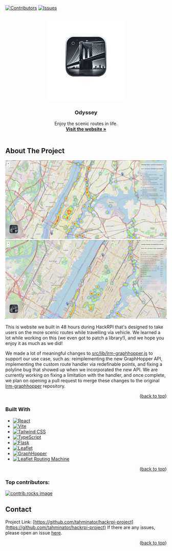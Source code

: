 <!-- Improved compatibility of back to top link: See: https://github.com/othneildrew/Best-README-Template/pull/73 -->

<a id="readme-top"></a>

<!--
*** Thanks for checking out the Best-README-Template. If you have a suggestion
*** that would make this better, please fork the repo and create a pull request
*** or simply open an issue with the tag "enhancement".
*** Don't forget to give the project a star!
*** Thanks again! Now go create something AMAZING! :D
-->

<!-- PROJECT SHIELDS -->
<!--
*** I'm using markdown "reference style" links for readability.
*** Reference links are enclosed in brackets [ ] instead of parentheses ( ).
*** See the bottom of this document for the declaration of the reference variables
*** for contributors-url, forks-url, etc. This is an optional, concise syntax you may use.
*** https://www.markdownguide.org/basic-syntax/#reference-style-links
-->

[![Contributors][contributors-shield]][contributors-url]
[![Issues][issues-shield]][issues-url]

<!-- PROJECT LOGO -->
<br />
<div align="center">
  <a href="https://github.com/tahminator/hackrpi-project">
    <img src="public/logo.png" alt="Logo" width="250" height="250">
  </a>

<h3 align="center">Odyssey</h3>

  <p align="center">
    Enjoy the scenic routes in life.
    <br />
    <a href="https://odysseyapp.cc"><strong>Visit the website »</strong></a>
    <br />
    <br />
  </p>
</div>

<!-- ABOUT THE PROJECT -->

## About The Project

![Main Screenshot][product-screenshot-1]
![Alternate Routes Screenshot][product-screenshot-2]

This is website we built in 48 hours during HackRPI that's designed to take users on the more scenic routes while travelling via vehicle. We learned a lot while working on this (we even got to patch a library!), and we hope you enjoy it as much as we did!

We made a lot of meaningful changes to [src/lib/lrm-graphhopper.js](https://github.com/tahminator/hackrpi-project/tree/main/src/lib/lrm-graphhopper.js) to support our use case, such as: reimplementing the new GraphHopper API, implementing the custom route handler via redefinable points, and fixing a polyline bug that showed up when we incorporated the new API. We are currently working on fixing a limitation with the handler, and once complete, we plan on opening a pull request to merge these changes to the original [lrm-graphhopper](https://github.com/perliedman/lrm-graphhopper) repository.

<p align="right">(<a href="#readme-top">back to top</a>)</p>

### Built With

- [![React](https://img.shields.io/badge/React-20232A?style=for-the-badge&logo=react&logoColor=61DAFB)](https://reactjs.org/)
- [![Vite](https://img.shields.io/badge/Vite-646CFF?style=for-the-badge&logo=vite&logoColor=white)](https://vitejs.dev/)
- [![Tailwind CSS](https://img.shields.io/badge/Tailwind_CSS-38B2AC?style=for-the-badge&logo=tailwind-css&logoColor=white)](https://tailwindcss.com/)
- [![TypeScript](https://img.shields.io/badge/TypeScript-3178C6?style=for-the-badge&logo=typescript&logoColor=white)](https://www.typescriptlang.org/)
- [![Flask](https://img.shields.io/badge/Flask-000000?style=for-the-badge&logo=flask&logoColor=white)](https://flask.palletsprojects.com/)
- [![Leaflet](https://img.shields.io/badge/LeafletJS-199900?style=for-the-badge&logo=leaflet&logoColor=white)](https://leafletjs.com/)
- [![GraphHopper](https://img.shields.io/badge/GraphHopper-FF6600?style=for-the-badge&logo=graphhopper)](https://www.graphhopper.com/)
- [![Leaflet Routing Machine](https://img.shields.io/badge/Leaflet%20Routing%20Machine-0078D7?style=for-the-badge&logo=leaflet)](https://www.liedman.net/leaflet-routing-machine/)

<p align="right">(<a href="#readme-top">back to top</a>)</p>

### Top contributors:

<a href="https://github.com/tahminator/hackrpi-project/graphs/contributors">
  <img src="https://contrib.rocks/image?repo=tahminator/hackrpi-project" alt="contrib.rocks image" />
</a>

<!-- CONTACT -->

## Contact

Project Link: [https://github.com/tahminator/hackrpi-project](https://github.com/tahminator/hackrpi-project)
If there are any issues, please open an issue [here][issues-url].

<p align="right">(<a href="#readme-top">back to top</a>)</p>

<!-- MARKDOWN LINKS & IMAGES -->
<!-- https://www.markdownguide.org/basic-syntax/#reference-style-links -->

[contributors-shield]: https://img.shields.io/github/contributors/tahminator/hackrpi-project.svg?style=for-the-badge
[contributors-url]: https://github.com/tahminator/hackrpi-project/graphs/contributors
[forks-shield]: https://img.shields.io/github/forks/tahminator/hackrpi-project.svg?style=for-the-badge
[forks-url]: https://github.com/tahminator/hackrpi-project/network/members
[stars-shield]: https://img.shields.io/github/stars/tahminator/hackrpi-project.svg?style=for-the-badge
[stars-url]: https://github.com/tahminator/hackrpi-project/stargazers
[issues-shield]: https://img.shields.io/github/issues/tahminator/hackrpi-project.svg?style=for-the-badge
[issues-url]: https://github.com/tahminator/hackrpi-project/issues
[license-shield]: https://img.shields.io/github/license/tahminator/hackrpi-project.svg?style=for-the-badge
[license-url]: https://github.com/tahminator/hackrpi-project/blob/master/LICENSE.txt
[linkedin-shield]: https://img.shields.io/badge/-LinkedIn-black.svg?style=for-the-badge&logo=linkedin&colorB=555
[linkedin-url]: https://linkedin.com/in/linkedin_username
[product-screenshot-1]: public/screenshot-1.png
[product-screenshot-2]: public/screenshot-2.png
[Next.js]: https://img.shields.io/badge/next.js-000000?style=for-the-badge&logo=nextdotjs&logoColor=white
[Next-url]: https://nextjs.org/
[React.js]: https://img.shields.io/badge/React-20232A?style=for-the-badge&logo=react&logoColor=61DAFB
[React-url]: https://reactjs.org/
[Vue.js]: https://img.shields.io/badge/Vue.js-35495E?style=for-the-badge&logo=vuedotjs&logoColor=4FC08D
[Vue-url]: https://vuejs.org/
[Angular.io]: https://img.shields.io/badge/Angular-DD0031?style=for-the-badge&logo=angular&logoColor=white
[Angular-url]: https://angular.io/
[Svelte.dev]: https://img.shields.io/badge/Svelte-4A4A55?style=for-the-badge&logo=svelte&logoColor=FF3E00
[Svelte-url]: https://svelte.dev/
[Laravel.com]: https://img.shields.io/badge/Laravel-FF2D20?style=for-the-badge&logo=laravel&logoColor=white
[Laravel-url]: https://laravel.com
[Bootstrap.com]: https://img.shields.io/badge/Bootstrap-563D7C?style=for-the-badge&logo=bootstrap&logoColor=white
[Bootstrap-url]: https://getbootstrap.com
[JQuery.com]: https://img.shields.io/badge/jQuery-0769AD?style=for-the-badge&logo=jquery&logoColor=white
[JQuery-url]: https://jquery.com
